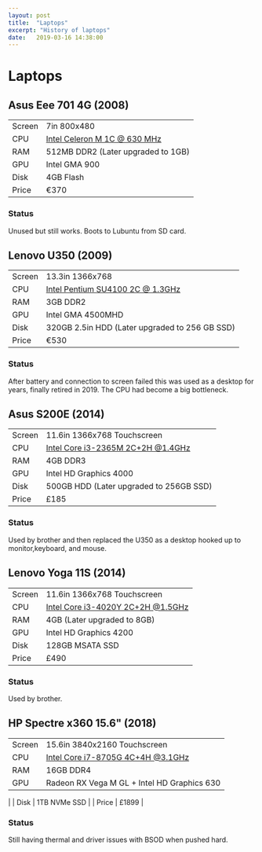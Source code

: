 ```yaml
---
layout: post
title:  "Laptops"
excerpt: "History of laptops"
date:   2019-03-16 14:38:00
---
```


# Laptops

## Asus Eee 701 4G (2008)

| | |
|--|--|
| Screen | 7in 800x480 |
| CPU | [Intel Celeron M 1C @ 630 MHz](https://ark.intel.com/content/www/us/en/ark/products/32241/intel-celeron-m-processor-ulv-523-1m-cache-933-mhz-533-mhz-fsb.html) |
| RAM | 512MB DDR2 (Later upgraded to 1GB)|
| GPU | Intel GMA 900 |
| Disk | 4GB Flash |
| Price | €370 |

### Status

Unused but still works. Boots to Lubuntu from SD card.

## Lenovo U350 (2009)

| | |
|--|--|
| Screen | 13.3in 1366x768 |
| CPU | [Intel Pentium SU4100 2C @ 1.3GHz](https://ark.intel.com/content/www/us/en/ark/products/43568/intel-pentium-processor-su4100-2m-cache-1-30-ghz-800-mhz-fsb.html) |
| RAM | 3GB DDR2 |
| GPU | Intel GMA 4500MHD |
| Disk | 320GB 2.5in HDD (Later upgraded to 256 GB SSD) |
| Price | €530 |

### Status

After battery and connection to screen failed this was used as a desktop for years, finally retired in 2019. The CPU had become a big bottleneck.

## Asus S200E (2014)

| | |
|--|--|
| Screen | 11.6in 1366x768 Touchscreen |
| CPU | [Intel Core i3-2365M 2C+2H @1.4GHz](https://ark.intel.com/content/www/us/en/ark/products/70272/intel-core-i3-2365m-processor-3m-cache-1-40-ghz.html) |
| RAM | 4GB DDR3 |
| GPU | Intel HD Graphics 4000 |
| Disk | 500GB HDD (Later upgraded to 256GB SSD) |
| Price | £185 |

### Status

Used by brother and then replaced the U350 as a desktop hooked up to monitor,keyboard, and mouse.

## Lenovo Yoga 11S (2014)

| | |
|--|--|
| Screen | 11.6in 1366x768 Touchscreen |
| CPU | [Intel Core i3-4020Y 2C+2H @1.5GHz](https://ark.intel.com/content/www/us/en/ark/products/76609/intel-core-i3-4020y-processor-3m-cache-1-50-ghz.html) |
| RAM | 4GB (Later upgraded to 8GB)|
| GPU | Intel HD Graphics 4200 |
| Disk | 128GB MSATA SSD |
| Price | £490 |

### Status

Used by brother.

## HP Spectre x360 15.6" (2018)

| | |
|--|--|
| Screen | 15.6in 3840x2160 Touchscreen |
| CPU | [Intel Core i7-8705G 4C+4H @3.1GHz](https://ark.intel.com/content/www/us/en/ark/products/130411/intel-core-i7-8705g-processor-with-radeon-rx-vega-m-gl-graphics-8m-cache-up-to-4-10-ghz.html) |
| RAM | 16GB DDR4 |
| GPU | Radeon RX Vega M GL + Intel HD Graphics 630
|
| Disk | 1TB NVMe SSD |
| Price | £1899 |

### Status

Still having thermal and driver issues with BSOD when pushed hard.